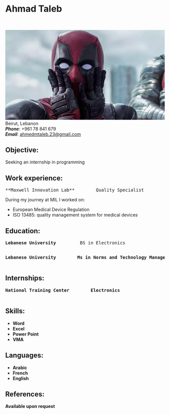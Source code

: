 # **Ahmad Taleb**

<br>

![my photo](ded.png)
<br>
Beirut, Lebanon<br>
**_Phone_**: +961 78 841 679<br>
**_Email_**: <ahmedmtaleb.23@gmail.com><br>

## **Objective:**

Seeking an internship in programming<br>

## **Work experience:**

<pre>
**Maxwell Innovation Lab**        Quality Specialist                           Dec 2017 - Dec 2018<br></pre>

During my journey at MIL I worked on: <br>

- European Medical Device Regulation
- ISO 13485: quality management system for medical devices

## **Education:**

<pre>
<strong>Lebanese University</strong>         BS in Electronics                                Sep 2009 - Sep 2012<br>
</pre>

<pre>
<strong>Lebanese University<strong>        Ms in Norms and Technology Management             Sep 2015 - Sep 2017<br>
</pre>

## **Internships:**

<pre>
National Training Center        Electronics                                    Dec 2011 - Jun 2011<br>
</pre>

## **Skills:**

- Word
- Excel
- Power Point
- VMA

## **Languages:**

- Arabic
- French
- English

## **References:**

Available upon request
